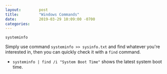 ```yaml
---
layout:        post
title:         "Windows Commands"
date:          2019-03-29 10:09:00 -0700
categories:
---
```


`systeminfo`

Simply use command `systeminfo >> sysinfo.txt` and find whatever you're interested in, then you can quickly check it with a `find` command.
- `systeminfo | find /i "System Boot Time"` shows the latest system boot time.
